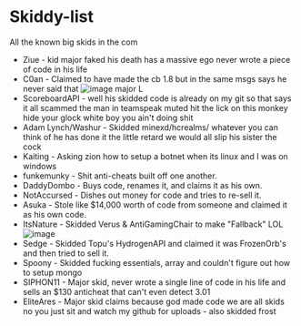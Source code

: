 # Skiddy-list
All the known big skids in the com

* Ziue - kid major faked his death has a massive ego never wrote a piece of code in his life
* C0an - Claimed to have made the cb 1.8 but in the same msgs says he never said that ![image](https://github.com/disclearing/Skiddy-list/assets/46827438/6161ed49-bcab-4dce-a1d0-e6e322b24e88)
 major L
* ScoreboardAPI - well his skidded code is already on my git so that says it all scammed the man in teamspeak muted hit the lick on this monkey hide your glock white boy you ain't doing shit
* Adam Lynch/Washur - Skidded minexd/hcrealms/ whatever you can think of he has done it the little retard we would all slip his sister the cock
* Kaiting - Asking zion how to setup a botnet when its linux and I was on windows
* funkemunky - Shit anti-cheats built off one another.
* DaddyDombo - Buys code, renames it, and claims it as his own.
* NotAccursed - Dishes out money for code and tries to re-sell it.
* Asuka - Stole like $14,000 worth of code from someone and claimed it as his own code.
* ItsNature - Skidded Verus & AntiGamingChair to make "Fallback" LOL![image](https://github.com/disclearing/Skiddy-list/assets/61942923/81e6ecfb-15d5-45bf-bf8f-abc7bfc4c56f)
* Sedge - Skidded Topu's HydrogenAPI and claimed it was FrozenOrb's and then tried to sell it.
* Spoony - Skidded fucking essentials, array and couldn't figure out how to setup mongo
* SIPHON11 - Major skid, never wrote a single line of code in his life and sells an $130 anticheat that can't even detect 3.01 
* EliteAres - Major skid claims because god made code we are all skids no you just sit and watch my github for uploads - also skidded frost
